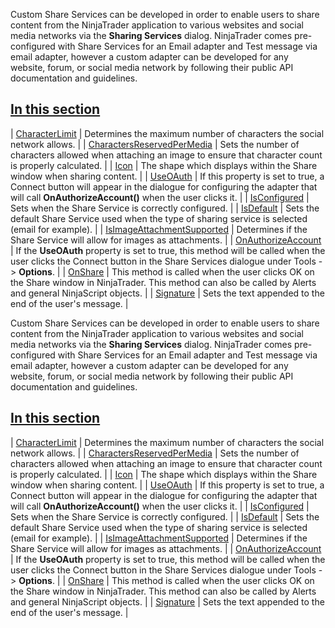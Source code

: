 Custom Share Services can be developed in order to enable users to share content from the NinjaTrader application to various websites and social media networks via the **Sharing Services** dialog. NinjaTrader comes pre-configured with Share Services for an Email adapter and Test message via email adapter, however a custom adapter can be developed for any website, forum, or social media network by following their public API documentation and guidelines.

## [In this section](https://developer.ninjatrader.com/docs/desktop/share_service\#in-this-section)

| [CharacterLimit](https://developer.ninjatrader.com/docs/desktop/characterlimit) | Determines the maximum number of characters the social network allows. |
| [CharactersReservedPerMedia](https://developer.ninjatrader.com/docs/desktop/charactersreservedpermedia) | Sets the number of characters allowed when attaching an image to ensure that character count is properly calculated. |
| [Icon](https://developer.ninjatrader.com/docs/desktop/icon) | The shape which displays within the Share window when sharing content. |
| [UseOAuth](https://developer.ninjatrader.com/docs/desktop/useoauth) | If this property is set to true, a Connect button will appear in the dialogue for configuring the adapter that will call **OnAuthorizeAccount()** when the user clicks it. |
| [IsConfigured](https://developer.ninjatrader.com/docs/desktop/isconfigured) | Sets when the Share Service is correctly configured. |
| [IsDefault](https://developer.ninjatrader.com/docs/desktop/isdefault) | Sets the default Share Service used when the type of sharing service is selected (email for example). |
| [IsImageAttachmentSupported](https://developer.ninjatrader.com/docs/desktop/isimageattachmentsupported) | Determines if the Share Service will allow for images as attachments. |
| [OnAuthorizeAccount](https://developer.ninjatrader.com/docs/desktop/onauthorizeaccount) | If the **UseOAuth** property is set to true, this method will be called when the user clicks the Connect button in the Share Services dialogue under Tools -> **Options**. |
| [OnShare](https://developer.ninjatrader.com/docs/desktop/onshare) | This method is called when the user clicks OK on the Share window in NinjaTrader. This method can also be called by Alerts and general NinjaScript objects. |
| [Signature](https://developer.ninjatrader.com/docs/desktop/signature) | Sets the text appended to the end of the user's message. |

Custom Share Services can be developed in order to enable users to share content from the NinjaTrader application to various websites and social media networks via the **Sharing Services** dialog. NinjaTrader comes pre-configured with Share Services for an Email adapter and Test message via email adapter, however a custom adapter can be developed for any website, forum, or social media network by following their public API documentation and guidelines.

## [In this section](https://developer.ninjatrader.com/docs/desktop/share_service\#in-this-section)

| [CharacterLimit](https://developer.ninjatrader.com/docs/desktop/characterlimit) | Determines the maximum number of characters the social network allows. |
| [CharactersReservedPerMedia](https://developer.ninjatrader.com/docs/desktop/charactersreservedpermedia) | Sets the number of characters allowed when attaching an image to ensure that character count is properly calculated. |
| [Icon](https://developer.ninjatrader.com/docs/desktop/icon) | The shape which displays within the Share window when sharing content. |
| [UseOAuth](https://developer.ninjatrader.com/docs/desktop/useoauth) | If this property is set to true, a Connect button will appear in the dialogue for configuring the adapter that will call **OnAuthorizeAccount()** when the user clicks it. |
| [IsConfigured](https://developer.ninjatrader.com/docs/desktop/isconfigured) | Sets when the Share Service is correctly configured. |
| [IsDefault](https://developer.ninjatrader.com/docs/desktop/isdefault) | Sets the default Share Service used when the type of sharing service is selected (email for example). |
| [IsImageAttachmentSupported](https://developer.ninjatrader.com/docs/desktop/isimageattachmentsupported) | Determines if the Share Service will allow for images as attachments. |
| [OnAuthorizeAccount](https://developer.ninjatrader.com/docs/desktop/onauthorizeaccount) | If the **UseOAuth** property is set to true, this method will be called when the user clicks the Connect button in the Share Services dialogue under Tools -> **Options**. |
| [OnShare](https://developer.ninjatrader.com/docs/desktop/onshare) | This method is called when the user clicks OK on the Share window in NinjaTrader. This method can also be called by Alerts and general NinjaScript objects. |
| [Signature](https://developer.ninjatrader.com/docs/desktop/signature) | Sets the text appended to the end of the user's message. |